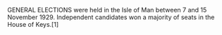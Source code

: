 GENERAL ELECTIONS were held in the Isle of Man between 7 and 15 November 1929. Independent candidates won a majority of seats in the House of Keys.[1]
